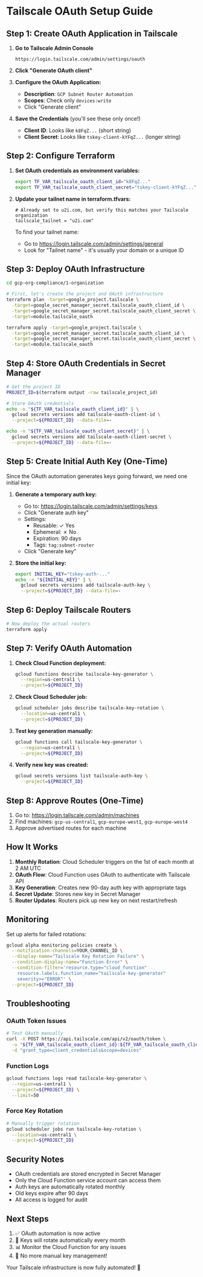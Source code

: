 # Tailscale OAuth Setup Guide

## Step 1: Create OAuth Application in Tailscale

1. **Go to Tailscale Admin Console**
   ```
   https://login.tailscale.com/admin/settings/oauth
   ```

2. **Click "Generate OAuth client"**

3. **Configure the OAuth Application:**
   - **Description**: `GCP Subnet Router Automation`
   - **Scopes**: Check only `devices:write`
   - Click "Generate client"

4. **Save the Credentials** (you'll see these only once!)
   - **Client ID**: Looks like `k8FqZ...` (short string)
   - **Client Secret**: Looks like `tskey-client-kYFqZ...` (longer string)

## Step 2: Configure Terraform

1. **Set OAuth credentials as environment variables:**
   ```bash
   export TF_VAR_tailscale_oauth_client_id="k8FqZ..."
   export TF_VAR_tailscale_oauth_client_secret="tskey-client-kYFqZ..."
   ```

2. **Update your tailnet name in terraform.tfvars:**
   ```hcl
   # Already set to u2i.com, but verify this matches your Tailscale organization
   tailscale_tailnet = "u2i.com"
   ```

   To find your tailnet name:
   - Go to https://login.tailscale.com/admin/settings/general
   - Look for "Tailnet name" - it's usually your domain or a unique ID

## Step 3: Deploy OAuth Infrastructure

```bash
cd gcp-org-compliance/1-organization

# First, let's create the project and OAuth infrastructure
terraform plan -target=google_project.tailscale \
  -target=google_secret_manager_secret.tailscale_oauth_client_id \
  -target=google_secret_manager_secret.tailscale_oauth_client_secret \
  -target=module.tailscale_oauth

terraform apply -target=google_project.tailscale \
  -target=google_secret_manager_secret.tailscale_oauth_client_id \
  -target=google_secret_manager_secret.tailscale_oauth_client_secret \
  -target=module.tailscale_oauth
```

## Step 4: Store OAuth Credentials in Secret Manager

```bash
# Get the project ID
PROJECT_ID=$(terraform output -raw tailscale_project_id)

# Store OAuth credentials
echo -n "${TF_VAR_tailscale_oauth_client_id}" | \
  gcloud secrets versions add tailscale-oauth-client-id \
  --project=${PROJECT_ID} --data-file=-

echo -n "${TF_VAR_tailscale_oauth_client_secret}" | \
  gcloud secrets versions add tailscale-oauth-client-secret \
  --project=${PROJECT_ID} --data-file=-
```

## Step 5: Create Initial Auth Key (One-Time)

Since the OAuth automation generates keys going forward, we need one initial key:

1. **Generate a temporary auth key:**
   - Go to: https://login.tailscale.com/admin/settings/keys
   - Click "Generate auth key"
   - Settings:
     - Reusable: ✓ Yes
     - Ephemeral: ✗ No  
     - Expiration: 90 days
     - Tags: `tag:subnet-router`
   - Click "Generate key"

2. **Store the initial key:**
   ```bash
   export INITIAL_KEY="tskey-auth-..."
   echo -n "${INITIAL_KEY}" | \
     gcloud secrets versions add tailscale-auth-key \
     --project=${PROJECT_ID} --data-file=-
   ```

## Step 6: Deploy Tailscale Routers

```bash
# Now deploy the actual routers
terraform apply
```

## Step 7: Verify OAuth Automation

1. **Check Cloud Function deployment:**
   ```bash
   gcloud functions describe tailscale-key-generator \
     --region=us-central1 \
     --project=${PROJECT_ID}
   ```

2. **Check Cloud Scheduler job:**
   ```bash
   gcloud scheduler jobs describe tailscale-key-rotation \
     --location=us-central1 \
     --project=${PROJECT_ID}
   ```

3. **Test key generation manually:**
   ```bash
   gcloud functions call tailscale-key-generator \
     --region=us-central1 \
     --project=${PROJECT_ID}
   ```

4. **Verify new key was created:**
   ```bash
   gcloud secrets versions list tailscale-auth-key \
     --project=${PROJECT_ID}
   ```

## Step 8: Approve Routes (One-Time)

1. Go to: https://login.tailscale.com/admin/machines
2. Find machines: `gcp-us-central1`, `gcp-europe-west1`, `gcp-europe-west4`
3. Approve advertised routes for each machine

## How It Works

1. **Monthly Rotation**: Cloud Scheduler triggers on the 1st of each month at 2 AM UTC
2. **OAuth Flow**: Cloud Function uses OAuth to authenticate with Tailscale API
3. **Key Generation**: Creates new 90-day auth key with appropriate tags
4. **Secret Update**: Stores new key in Secret Manager
5. **Router Updates**: Routers pick up new key on next restart/refresh

## Monitoring

Set up alerts for failed rotations:

```bash
gcloud alpha monitoring policies create \
  --notification-channels=YOUR_CHANNEL_ID \
  --display-name="Tailscale Key Rotation Failure" \
  --condition-display-name="Function Error" \
  --condition-filter='resource.type="cloud_function"
    resource.labels.function_name="tailscale-key-generator"
    severity>="ERROR"' \
  --project=${PROJECT_ID}
```

## Troubleshooting

### OAuth Token Issues
```bash
# Test OAuth manually
curl -X POST https://api.tailscale.com/api/v2/oauth/token \
  -u "${TF_VAR_tailscale_oauth_client_id}:${TF_VAR_tailscale_oauth_client_secret}" \
  -d "grant_type=client_credentials&scope=devices"
```

### Function Logs
```bash
gcloud functions logs read tailscale-key-generator \
  --region=us-central1 \
  --project=${PROJECT_ID} \
  --limit=50
```

### Force Key Rotation
```bash
# Manually trigger rotation
gcloud scheduler jobs run tailscale-key-rotation \
  --location=us-central1 \
  --project=${PROJECT_ID}
```

## Security Notes

- OAuth credentials are stored encrypted in Secret Manager
- Only the Cloud Function service account can access them
- Auth keys are automatically rotated monthly
- Old keys expire after 90 days
- All access is logged for audit

## Next Steps

1. ✅ OAuth automation is now active
2. 🔄 Keys will rotate automatically every month
3. 📊 Monitor the Cloud Function for any issues
4. 🔐 No more manual key management!

Your Tailscale infrastructure is now fully automated! 🎉